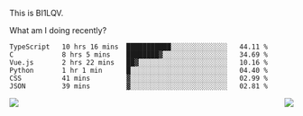 This is BI1LQV.

What am I doing recently?

<!--START_SECTION:waka-->

```text
TypeScript   10 hrs 16 mins  ███████████░░░░░░░░░░░░░░   44.11 %
C            8 hrs 5 mins    ████████▓░░░░░░░░░░░░░░░░   34.69 %
Vue.js       2 hrs 22 mins   ██▓░░░░░░░░░░░░░░░░░░░░░░   10.16 %
Python       1 hr 1 min      █░░░░░░░░░░░░░░░░░░░░░░░░   04.40 %
CSS          41 mins         ▓░░░░░░░░░░░░░░░░░░░░░░░░   02.99 %
JSON         39 mins         ▓░░░░░░░░░░░░░░░░░░░░░░░░   02.81 %
```

<!--END_SECTION:waka-->
<img align="right" src="https://github-readme-stats.vercel.app/api?username=bi1lqv&show_icons=true&count_private=true">

<img src="https://metrics.lecoq.io/bi1lqv?template=classic&base.activity=0&base.community=0&base.repositories=0&base.metadata=0&isocalendar=1&base=header%2C%20activity%2C%20community%2C%20repositories%2C%20metadata&base.indepth=false&base.hireable=false&isocalendar=false&isocalendar.duration=full-year&config.timezone=Asia%2FShanghai">
